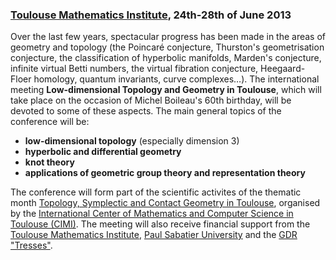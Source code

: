 <!-- Topology Conference in Toulouse -->
### [Toulouse Mathematics Institute](http://math.univ-toulouse.fr), 24th-28th of June 2013

Over the last few years, spectacular progress has been made in the areas
of geometry and topology (the Poincaré conjecture, Thurston's
geometrisation conjecture, the classification of hyperbolic manifolds,
Marden's conjecture, infinite virtual Betti numbers, the virtual
fibration conjecture, Heegaard-Floer homology, quantum invariants, curve
complexes…). The international meeting **Low-dimensional Topology and
Geometry in Toulouse**, which will take place on the occasion of Michel
Boileau's 60th birthday, will be devoted to some of these aspects. The
main general topics of the conference will be:

* **low-dimensional topology** (especially dimension 3)
* **hyperbolic and differential geometry**
* **knot theory**
* **applications of geometric group theory and representation theory**

The conference will form part of the scientific activites of the thematic
month [Topology, Symplectic and Contact Geometry in
Toulouse](http://www.math.univ-toulouse.fr/top-geom-conf-2013/common/index.php?lang=en),
organised by the [International Center of Mathematics and Computer Science
in Toulouse (CIMI)](http://www.cimi.univ-toulouse.fr/). The meeting will
also receive financial support from the [Toulouse Mathematics
Institute](http://www.math.univ-toulouse.fr/), [Paul Sabatier
University](http://www.univ-tlse3.fr/) and the [GDR
"Tresses"](http://tresses.math.cnrs.fr/).
